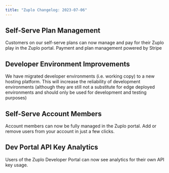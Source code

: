 ```yaml
---
title: "Zuplo Changelog: 2023-07-06"
---
```


## Self-Serve Plan Management

Customers on our self-serve plans can now manage and pay for their Zuplo play in
the Zuplo portal. Payment and plan management powered by Stripe

## Developer Environment Improvements

We have migrated developer environments (i.e. working copy) to a new hosting
platform. This will increase the reliability of development environments
(although they are still not a substitute for edge deployed environments and
should only be used for development and testing purposes)

## Self-Serve Account Members

Account members can now be fully managed in the Zuplo portal. Add or remove
users from your account in just a few clicks.

## Dev Portal API Key Analytics

Users of the Zuplo Developer Portal can now see analytics for their own API key
usage.
